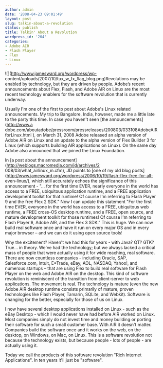 ```yaml
---
author: admin
date: '2008-04-23 09:01:49'
layout: post
slug: talkin-about-a-revolution
status: publish
title: Talkin' About a Revolution
wordpress_id: '264'
categories:
- Adobe AIR
- Flash Player
- Flex
- Linux
---
```


![](http://www.jamesward.org/wordpress/wp-
content/uploads/2007/10/tux_w_fx_flag_blog.png)Revolutions may be enabled by
technology, but they are driven by people. Adobe’s recent announcements about
Flex, Flash, and Adobe AIR on Linux are the most recent technology enablers
for the software revolution that is currently underway.

Usually I'm one of the first to post about Adobe's Linux related
announcements. My trip to Bangalore, India, however, made me a little late to
the party this time. In case you haven't seen [the announcements](http://www.a
dobe.com/aboutadobe/pressroom/pressreleases/200803/033108AdobeAIRforLinux.html
), on March 31, 2008 Adobe released an alpha version of Adobe AIR on Linux and
an update to the alpha version of Flex Builder 3 for Linux (which supports
building AIR applications on Linux). On the same day Adobe also announced that
we joined the Linux Foundation.

In [a post about the announcement](http://weblogs.macromedia.com/jd/archives/2
008/03/what_airlinux_m.cfm), JD points to [one of my old blog
posts](http://www.jamesward.org/wordpress/2006/10/19/flash-flex-free-for-all-
even-linux/), which still accurately echoes the significance of this
announcement - "... for the first time EVER, nearly everyone in the world has
access to a FREE, ubiquitous application runtime, and a FREE application
development toolkit for that runtime! Of course I'm referring to Flash Player
9 and the free Flex 2 SDK." Now I can update this statement "For the first
time EVER, everyone in the world has access to a FREE, ubiquitous web runtime,
a FREE cross-OS desktop runtime, and a FREE, open source, and mature
development toolkit for those runtimes! Of course I'm referring to Flash
Player 9, Adobe AIR, and the Flex 3 SDK." This is huge. We can now build real
software once and have it run on every major OS and in every major browser –
and we can do it using open source tools!

Why the excitement? Haven't we had this for years - with Java? QT? GTK?
True... in theory. We've had the technology; but we always lacked a critical
mass of people that were actually using it for wide reaching, real software.
There are now countless companies - including Oracle, SAP, Salesforce.com,
Intuit, E*Trade, eBay, AOL, NASDAQ, Yahoo!, and numerous startups – that are
using Flex to build real software for Flash Player on the web and Adobe AIR on
the desktop. This kind of software revolution is reminiscent of the transition
from client-server to web applications. The movement is real. The technology
is mature (even the new Adobe AIR desktop runtime consists primarily of
mature, proven technologies like Flash Player, Tamarin, SQLite, and Webkit).
Software is changing for the better, especially for those of us on Linux.

I now have several desktop applications installed on Linux - such as the eBay
Desktop - which I would never have had before AIR worked on Linux. Most
companies simply do not invest time and money building or porting their
software for such a small customer base. With AIR it doesn't matter. Companies
build the software once and it works on the web, on the desktop, on Windows,
on Mac, on Linux. This is a software revolution not because the technology
exists, but because people - lots of people - are actually using it.

Today we call the products of this software revolution "Rich Internet
Applications". In ten years it'll just be "software".

